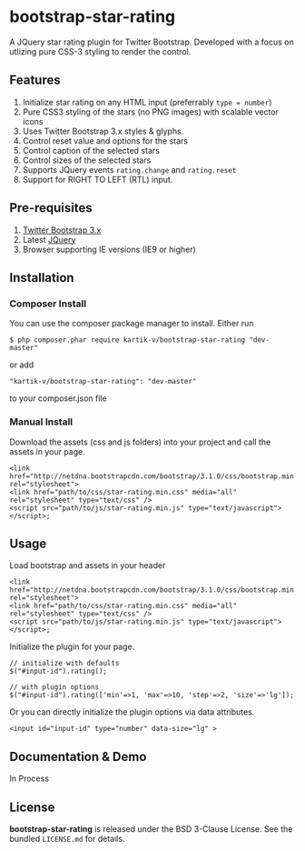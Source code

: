 bootstrap-star-rating
=====================

A JQuery star rating plugin for Twitter Bootstrap. Developed with a focus on utlizing pure CSS-3 styling to render the control.

## Features
1. Initialize star rating on any HTML input (preferrably `type = number`)
2. Pure CSS3 styling of the stars (no PNG images) with scalable vector icons
3. Uses Twitter Bootstrap 3.x styles & glyphs.
4. Control reset value and options for the stars
5. Control caption of the selected stars
6. Control sizes of the selected stars
7. Supports JQuery events `rating.change` and `rating.reset`
8. Support for RIGHT TO LEFT (RTL) input.

## Pre-requisites
1. [Twitter Bootstrap 3.x](http://getbootstrap.com/)
2. Latest [JQuery](http://jquery.com/)
3. Browser supporting IE versions (IE9 or higher)

## Installation
###  Composer Install
You can use the composer package manager to install. Either run

    $ php composer.phar require kartik-v/bootstrap-star-rating "dev-master"

or add

    "kartik-v/bootstrap-star-rating": "dev-master"

to your composer.json file

###  Manual Install
Download the assets (css and js folders) into your project and call the assets in your page.

    <link href="http://netdna.bootstrapcdn.com/bootstrap/3.1.0/css/bootstrap.min.css" rel="stylesheet">
    <link href="path/to/css/star-rating.min.css" media="all" rel="stylesheet" type="text/css" />
    <script src="path/to/js/star-rating.min.js" type="text/javascript"></script>;

## Usage
Load bootstrap and assets in your header

    <link href="http://netdna.bootstrapcdn.com/bootstrap/3.1.0/css/bootstrap.min.css" rel="stylesheet">
    <link href="path/to/css/star-rating.min.css" media="all" rel="stylesheet" type="text/css" />
    <script src="path/to/js/star-rating.min.js" type="text/javascript"></script>;

Initialize the plugin for your page.

    // initialize with defaults
    $("#input-id").rating();
    
    // with plugin options
    $("#input-id").rating(['min'=>1, 'max'=>10, 'step'=>2, 'size'=>'lg']);

Or you can directly initialize the plugin options via data attributes.

    <input id="input-id" type="number" data-size="lg" >

## Documentation & Demo
In Process


## License

**bootstrap-star-rating** is released under the BSD 3-Clause License. See the bundled `LICENSE.md` for details.
